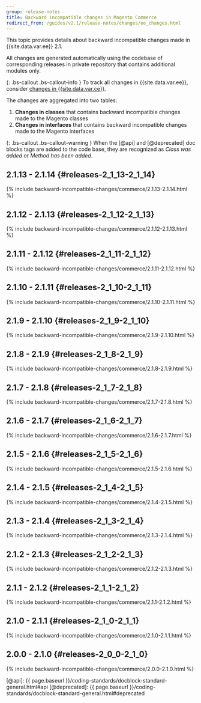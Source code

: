 ```yaml
---
group: release-notes
title: Backward incompatible changes in Magento Commerce
redirect_from: /guides/v2.1/release-notes/changes/ee_changes.html
---
```


This topic provides details about backward incompatible changes made in {{site.data.var.ee}} 2.1.

All changes are generated automatically using the codebase of corresponding releases in private repository that contains additional modules only.

{: .bs-callout .bs-callout-info }
To track all changes in {{site.data.var.ee}}, consider [changes in {{site.data.var.ce}}].

The changes are aggregated into two tables:

1. **Changes in classes** that contains backward incompatible changes made to the Magento classes
2. **Changes in interfaces** that contains backward incompatible changes made to the Magento interfaces

{: .bs-callout .bs-callout-warning }
When the [@api] and [@deprecated] doc blocks tags are added to the code base, they are recognized as _Class was added_ or _Method has been added_.

## 2.1.13 - 2.1.14    {#releases-2_1_13-2_1_14}

{% include backward-incompatible-changes/commerce/2.1.13-2.1.14.html %}

## 2.1.12 - 2.1.13    {#releases-2_1_12-2_1_13}

{% include backward-incompatible-changes/commerce/2.1.12-2.1.13.html %}

## 2.1.11 - 2.1.12    {#releases-2_1_11-2_1_12}

{% include backward-incompatible-changes/commerce/2.1.11-2.1.12.html %}

## 2.1.10 - 2.1.11    {#releases-2_1_10-2_1_11}

{% include backward-incompatible-changes/commerce/2.1.10-2.1.11.html %}

## 2.1.9 - 2.1.10    {#releases-2_1_9-2_1_10}

{% include backward-incompatible-changes/commerce/2.1.9-2.1.10.html %}

## 2.1.8 - 2.1.9    {#releases-2_1_8-2_1_9}

{% include backward-incompatible-changes/commerce/2.1.8-2.1.9.html %}

## 2.1.7 - 2.1.8 {#releases-2_1_7-2_1_8}

{% include backward-incompatible-changes/commerce/2.1.7-2.1.8.html %}

## 2.1.6 - 2.1.7 {#releases-2_1_6-2_1_7}

{% include backward-incompatible-changes/commerce/2.1.6-2.1.7.html %}

## 2.1.5 - 2.1.6 {#releases-2_1_5-2_1_6}

{% include backward-incompatible-changes/commerce/2.1.5-2.1.6.html %}

## 2.1.4 - 2.1.5 {#releases-2_1_4-2_1_5}

{% include backward-incompatible-changes/commerce/2.1.4-2.1.5.html %}

## 2.1.3 - 2.1.4 {#releases-2_1_3-2_1_4}

{% include backward-incompatible-changes/commerce/2.1.3-2.1.4.html %}

## 2.1.2 - 2.1.3 {#releases-2_1_2-2_1_3}

{% include backward-incompatible-changes/commerce/2.1.2-2.1.3.html %}

## 2.1.1 - 2.1.2 {#releases-2_1_1-2_1_2}

{% include backward-incompatible-changes/commerce/2.1.1-2.1.2.html %}

## 2.1.0 - 2.1.1 {#releases-2_1_0-2_1_1}

{% include backward-incompatible-changes/commerce/2.1.0-2.1.1.html %}

## 2.0.0 - 2.1.0 {#releases-2_0_0-2_1_0}

{% include backward-incompatible-changes/commerce/2.0.0-2.1.0.html %}

<!-- LINK DEFINITIONS -->

[changes in {{site.data.var.ce}}]: ./open-source.html
[@api]: {{ page.baseurl }}/coding-standards/docblock-standard-general.html#api
[@deprecated]: {{ page.baseurl }}/coding-standards/docblock-standard-general.html#deprecated
